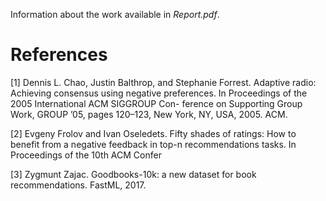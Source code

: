 Information about the work available in *Report.pdf*.

# References

 [1] Dennis L. Chao, Justin Balthrop, and Stephanie Forrest. Adaptive radio: Achieving consensus
using negative preferences. In Proceedings of the 2005 International ACM SIGGROUP Con-
ference on Supporting Group Work, GROUP ’05, pages 120–123, New York, NY, USA, 2005.
ACM.

 [2] Evgeny Frolov and Ivan Oseledets. Fifty shades of ratings: How to benefit from a negative
feedback in top-n recommendations tasks. In Proceedings of the 10th ACM Confer

 [3] Zygmunt Zajac. Goodbooks-10k: a new dataset for book recommendations. FastML, 2017.
